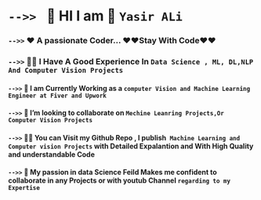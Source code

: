   # `-->> `  🔭    HI I am  👋     `Yasir ALi ` 

 ### `-->>`   ❤️  A passionate Coder... ❤️❤️Stay With Code❤️❤️




 ### `-->>`  👨‍🔬 I Have A Good Experience In `Data Science , ML, DL,NLP And Computer Vision Projects `




 #### `-->>`  👀 I am Currently Working as a `computer Vision and Machine Learning Engineer at Fiver and Upwork`



 #### `-->>`   👯 I’m looking to collaborate on `Mechine Leanring Projects,Or Computer Vision Projects`




 #### `-->>`   👨‍💻  You can Visit my Github Repo , I publish` Machine Learning and Computer vision Projects` with Detailed Expalantion and With High Quality and understandable Code





#### `-->>`  💞️ My passion in data Science Feild Makes me confident to collaborate in any Projects or with youtub Channel  ` regarding to my Expertise `




